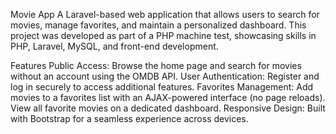 Movie App
A Laravel-based web application that allows users to search for movies, manage favorites, and maintain a personalized dashboard. This project was developed as part of a PHP machine test, showcasing skills in PHP, Laravel, MySQL, and front-end development.

Features
Public Access:
Browse the home page and search for movies without an account using the OMDB API.
User Authentication:
Register and log in securely to access additional features.
Favorites Management:
Add movies to a favorites list with an AJAX-powered interface (no page reloads).
View all favorite movies on a dedicated dashboard.
Responsive Design:
Built with Bootstrap for a seamless experience across devices.
